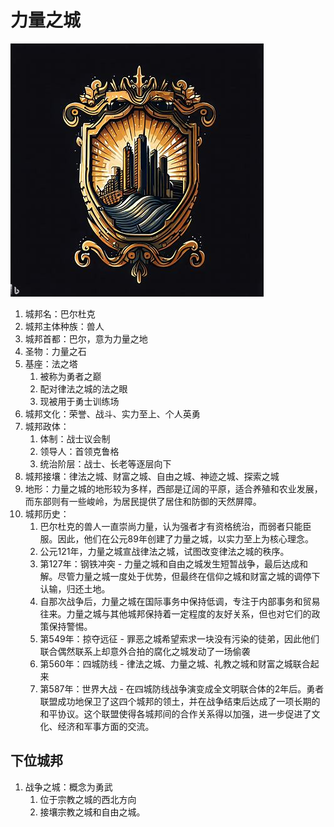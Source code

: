 # 力量之城

![1681502223847](../../图片/1681502223847.png)

1. 城邦名：巴尔杜克
2. 城邦主体种族：兽人
3. 城邦首都：巴尔，意为力量之地
4. 圣物：力量之石
5. 基座：法之塔
   1. 被称为勇者之巅
   2. 配对律法之城的法之眼
   3. 现被用于勇士训练场
6. 城邦文化：荣誉、战斗、实力至上、个人英勇
7. 城邦政体：
   1. 体制：战士议会制
   2. 领导人：首领克鲁格
   3. 统治阶层：战士、长老等逐层向下
8. 城邦接壤：律法之城、财富之城、自由之城、神迹之城、探索之城
9. 地形：力量之城的地形较为多样，西部是辽阔的平原，适合养殖和农业发展，而东部则有一些峻岭，为居民提供了居住和防御的天然屏障。
10. 城邦历史：
    1. 巴尔杜克的兽人一直崇尚力量，认为强者才有资格统治，而弱者只能臣服。因此，他们在公元89年创建了力量之城，以实力至上为核心理念。
    2. 公元121年，力量之城宣战律法之城，试图改变律法之城的秩序。
    3. 第127年：钢铁冲突 - 力量之城和自由之城发生短暂战争，最后达成和解。尽管力量之城一度处于优势，但最终在信仰之城和财富之城的调停下认输，归还土地。
    4. 自那次战争后，力量之城在国际事务中保持低调，专注于内部事务和贸易往来。力量之城与其他城邦保持着一定程度的友好关系，但也对它们的政策保持警惕。
    5. 第549年：掠夺远征 - 罪恶之城希望索求一块没有污染的徒弟，因此他们联合偶然联系上却意外合拍的腐化之城发动了一场偷袭
    6. 第560年：四城防线 - 律法之城、力量之城、礼教之城和财富之城联合起来
    7. 第587年：世界大战 - 在四城防线战争演变成全文明联合体的2年后。勇者联盟成功地保卫了这四个城邦的领土，并在战争结束后达成了一项长期的和平协议。这个联盟使得各城邦间的合作关系得以加强，进一步促进了文化、经济和军事方面的交流。

## 下位城邦

1. 战争之城：概念为勇武
   1. 位于宗教之城的西北方向
   2. 接壤宗教之城和自由之城。